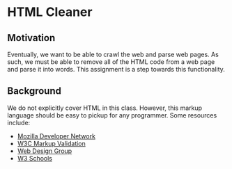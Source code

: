 HTML Cleaner
=================================================

Motivation
-------------------------------------------------

Eventually, we want to be able to crawl the web and parse web pages. As such, we must be able to remove all of the HTML code from a web page and parse it into words. This assignment is a step towards this functionality.

Background
-------------------------------------------------

We do not explicitly cover HTML in this class. However, this markup language should be easy to pickup for any programmer. Some resources include:

* [Mozilla Developer Network](https://developer.mozilla.org/en-US/docs/Web/HTML)
* [W3C Markup Validation](http://validator.w3.org/)
* [Web Design Group](http://htmlhelp.com/)
* [W3 Schools](http://www.w3schools.com/)

